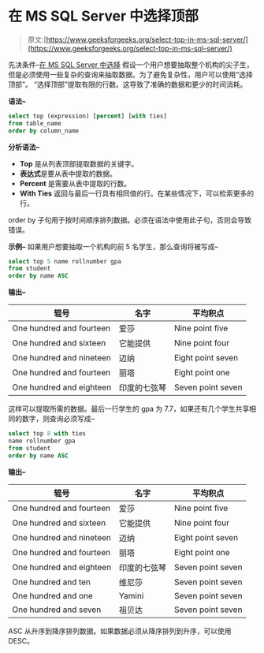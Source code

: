 # 在 MS SQL Server 中选择顶部

> 原文:[https://www.geeksforgeeks.org/select-top-in-ms-sql-server/](https://www.geeksforgeeks.org/select-top-in-ms-sql-server/)

先决条件–[在 MS SQL Server 中选择](https://www.geeksforgeeks.org/select-statement-in-ms-sql-server/)
假设一个用户想要抽取整个机构的尖子生，但是必须使用一些复杂的查询来抽取数据。为了避免复杂性，用户可以使用“选择顶部”。
“选择顶部”提取有限的行数。这导致了准确的数据和更少的时间消耗。

**语法–**

```sql
select top (expression) [percent] [with ties]
from table_name 
order by column_name 
```

**分析语法–**

*   **Top** 是从列表顶部提取数据的关键字。
*   **表达式**是要从表中提取的数据。
*   **Percent** 是需要从表中提取的行数。
*   **With Ties** 返回与最后一行具有相同值的行。在某些情况下，可以检索更多的行。

order by 子句用于按时间顺序排列数据。必须在语法中使用此子句，否则会导致错误。

**示例–**
如果用户想要抽取一个机构的前 5 名学生，那么查询将被写成–

```sql
select top 5 name rollnumber gpa
from student 
order by name ASC

```

**输出–**

<center>

| 辊号 | 名字 | 平均积点 |
| --- | --- | --- |
| One hundred and fourteen | 爱莎 | Nine point five |
| One hundred and sixteen | 它能提供 | Nine point four |
| One hundred and nineteen | 迈纳 | Eight point seven |
| One hundred and fourteen | 丽塔 | Eight point one |
| One hundred and eighteen | 印度的七弦琴 | Seven point seven |

</center>

这样可以提取所需的数据。最后一行学生的 gpa 为 7.7，如果还有几个学生共享相同的数字，则查询必须写成–

```sql
select top 8 with ties
name rollnumber gpa
from student
order by name ASC

```

**输出–**

<center>

| 辊号 | 名字 | 平均积点 |
| --- | --- | --- |
| One hundred and fourteen | 爱莎 | Nine point five |
| One hundred and sixteen | 它能提供 | Nine point four |
| One hundred and nineteen | 迈纳 | Eight point seven |
| One hundred and fourteen | 丽塔 | Eight point one |
| One hundred and eighteen | 印度的七弦琴 | Seven point seven |
| One hundred and ten | 维尼莎 | Seven point seven |
| One hundred and one | Yamini | Seven point seven |
| One hundred and seven | 祖贝达 | Seven point seven |

</center>

ASC 从升序到降序排列数据。如果数据必须从降序排列到升序，可以使用 DESC。
